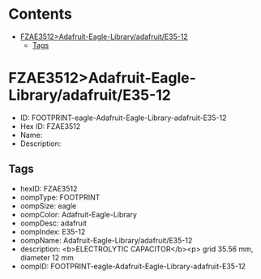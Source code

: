 



Contents
========

* [FZAE3512>Adafruit-Eagle-Library/adafruit/E35-12](#fzae3512adafruit-eagle-libraryadafruite35-12)
	* [Tags](#tags)

# FZAE3512>Adafruit-Eagle-Library/adafruit/E35-12

- ID: FOOTPRINT-eagle-Adafruit-Eagle-Library-adafruit-E35-12
- Hex ID: FZAE3512
- Name: 
- Description: 

## Tags

- hexID: FZAE3512
- oompType: FOOTPRINT
- oompSize: eagle
- oompColor: Adafruit-Eagle-Library
- oompDesc: adafruit
- oompIndex: E35-12
- oompName: Adafruit-Eagle-Library/adafruit/E35-12
- description: &lt;b&gt;ELECTROLYTIC CAPACITOR&lt;/b&gt;&lt;p&gt;
grid 35.56 mm, diameter 12 mm
- oompID: FOOTPRINT-eagle-Adafruit-Eagle-Library-adafruit-E35-12
